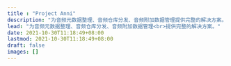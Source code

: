 ```yaml
---
title : "Project Anni"
description: "为音频元数据整理、音频仓库分发、音频附加数据管理提供完整的解决方案。"
lead: "为音频元数据整理、音频仓库分发、音频附加数据管理<br>提供完整的解决方案。"
date: 2021-10-30T11:18:49+08:00
lastmod: 2021-10-30T11:18:49+08:00
draft: false
images: []
---
```

